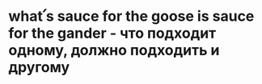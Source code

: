 # what՛s sauce for the goose is sauce for the gander - что подходит одному, должно подходить и другому

